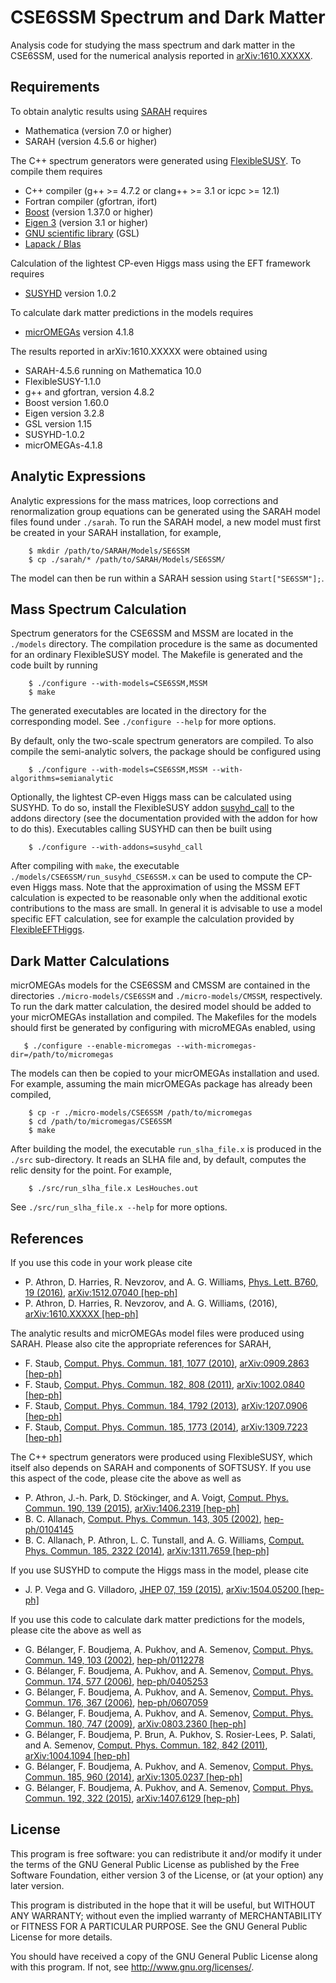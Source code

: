 # CSE6SSM Spectrum and Dark Matter

Analysis code for studying the mass spectrum and dark matter in the CSE6SSM,
used for the numerical analysis reported in [arXiv:1610.XXXXX][2-preprint].

## Requirements

To obtain analytic results using [SARAH][] requires

  * Mathematica (version 7.0 or higher)
  * SARAH (version 4.5.6 or higher)

The C++ spectrum generators were generated using [FlexibleSUSY][].  To compile
them requires

  * C++ compiler (g++ >= 4.7.2 or clang++ >= 3.1 or icpc >= 12.1)
  * Fortran compiler (gfortran, ifort)
  * [Boost][] (version 1.37.0 or higher)
  * [Eigen 3][] (version 3.1 or higher)
  * [GNU scientific library][] (GSL)
  * [Lapack / Blas][]
  
Calculation of the lightest CP-even Higgs mass using the EFT framework
requires

  * [SUSYHD][] version 1.0.2

To calculate dark matter predictions in the models requires

  * [micrOMEGAs][] version 4.1.8
  
The results reported in arXiv:1610.XXXXX were obtained using

  * SARAH-4.5.6 running on Mathematica 10.0
  * FlexibleSUSY-1.1.0
  * g++ and gfortran, version 4.8.2
  * Boost version 1.60.0
  * Eigen version 3.2.8
  * GSL version 1.15
  * SUSYHD-1.0.2
  * micrOMEGAs-4.1.8

[SARAH]: https://sarah.hepforge.org/   "SARAH"
[FlexibleSUSY]: https://flexiblesusy.hepforge.org/   "FlexibleSUSY"
[Boost]: https://www.boost.org   "Boost"
[Eigen 3]: https://eigen.tuxfamily.org   "Eigen 3"
[GNU scientific library]: https://www.gnu.org/software/gsl/   "GSL"
[Lapack / Blas]: http://www.netlib.org/lapack/   "Lapack"
[SUSYHD]: https://users.ictp.it/~susyhd/   "SUSYHD"
[micrOMEGAs]: https://lapth.cnrs.fr/micromegas/   "micrOMEGAs"

## Analytic Expressions

Analytic expressions for the mass matrices, loop corrections and
renormalization group equations can be generated using the
SARAH model files found under `./sarah`.  To run the SARAH model, a new model
must first be created in your SARAH installation, for example,

```shell
    $ mkdir /path/to/SARAH/Models/SE6SSM
    $ cp ./sarah/* /path/to/SARAH/Models/SE6SSM/
```

The model can then be run within a SARAH session using `Start["SE6SSM"];`.

## Mass Spectrum Calculation

Spectrum generators for the CSE6SSM and MSSM are located in the `./models`
directory.  The compilation procedure is the same as documented for an ordinary
FlexibleSUSY model.  The Makefile is generated and the code built by running

```shell
    $ ./configure --with-models=CSE6SSM,MSSM
    $ make
```

The generated executables are located in the directory for the corresponding
model.  See `./configure --help` for more options.

By default, only the two-scale spectrum generators are compiled.  To also
compile the semi-analytic solvers, the package should be configured using

```shell
    $ ./configure --with-models=CSE6SSM,MSSM --with-algorithms=semianalytic
```

Optionally, the lightest CP-even Higgs mass can be calculated using SUSYHD.
To do so, install the FlexibleSUSY addon [susyhd_call][] to the addons
directory (see the documentation provided with the addon for how to do this).
Executables calling SUSYHD can then be built using

```shell
    $ ./configure --with-addons=susyhd_call
```

After compiling with `make`, the executable `./models/CSE6SSM/run_susyhd_CSE6SSM.x`
can be used to compute the CP-even Higgs mass.  Note that the approximation
of using the MSSM EFT calculation is expected to be reasonable only when
the additional exotic contributions to the mass are small.  In general it
is advisable to use a model specific EFT calculation, see for example the
calculation provided by [FlexibleEFTHiggs][].

[susyhd_call]: https://github.com/dylan-harries/susyhd-call   "susyhd_call"
[FlexibleEFTHiggs]: https://flexiblesusy.hepforge.org/models.html#FlexibleEFTHiggs   "FlexibleEFTHiggs"

## Dark Matter Calculations

micrOMEGAs models for the CSE6SSM and CMSSM are contained in the directories 
`./micro-models/CSE6SSM` and `./micro-models/CMSSM`, respectively.  To run the 
dark matter calculation, the desired model should be added to your micrOMEGAs
installation and compiled.  The Makefiles for the models should first be generated
by configuring with microMEGAs enabled, using

```shell
   $ ./configure --enable-micromegas --with-micromegas-dir=/path/to/micromegas
```

The models can then be copied to your micrOMEGAs installation and used.  For
example, assuming the main micrOMEGAs package has already been compiled,

```shell
    $ cp -r ./micro-models/CSE6SSM /path/to/micromegas
    $ cd /path/to/micromegas/CSE6SSM
    $ make
```

After building the model, the executable `run_slha_file.x` is produced in
the `./src` sub-directory.  It reads an SLHA file and, by default, computes
the relic density for the point.  For example,

```shell
    $ ./src/run_slha_file.x LesHouches.out
```

See `./src/run_slha_file.x --help` for more options.

## References

If you use this code in your work please cite

  * P. Athron, D. Harries, R. Nevzorov, and A. G. Williams,
    [Phys. Lett. B760, 19 (2016)][1],
    [arXiv:1512.07040 \[hep-ph\]][1-preprint]
  * P. Athron, D. Harries, R. Nevzorov, and A. G. Williams, (2016),
    [arXiv:1610.XXXXX \[hep-ph\]][2-preprint]

The analytic results and micrOMEGAs model files were produced
using SARAH.  Please also cite the appropriate references for
SARAH,

  * F. Staub, [Comput. Phys. Commun. 181, 1077 (2010)][3],
    [arXiv:0909.2863 \[hep-ph\]][3-preprint]
  * F. Staub, [Comput. Phys. Commun. 182, 808 (2011)][4],
    [arXiv:1002.0840 \[hep-ph\]][4-preprint]
  * F. Staub, [Comput. Phys. Commun. 184, 1792 (2013)][5],
    [arXiv:1207.0906 \[hep-ph\]][5-preprint]
  * F. Staub, [Comput. Phys. Commun. 185, 1773 (2014)][6],
    [arXiv:1309.7223 \[hep-ph\]][6-preprint]

The C++ spectrum generators were produced using FlexibleSUSY, which
itself also depends on SARAH and components of SOFTSUSY.  If you use
this aspect of the code, please cite the above as well as

  * P. Athron, J.-h. Park, D. St&ouml;ckinger, and A. Voigt,
    [Comput. Phys. Commun. 190, 139 (2015)][7],
    [arXiv:1406.2319 \[hep-ph\]][7-preprint]
  * B. C. Allanach, [Comput. Phys. Commun. 143, 305 (2002)][8],
    [hep-ph/0104145][8-preprint]
  * B. C. Allanach, P. Athron, L. C. Tunstall, and A. G. Williams,
    [Comput. Phys. Commun. 185, 2322 (2014)][9],
    [arXiv:1311.7659 \[hep-ph\]][9-preprint]

If you use SUSYHD to compute the Higgs mass in the model, please cite

  * J. P. Vega and G. Villadoro, [JHEP 07, 159 (2015)][10],
    [arXiv:1504.05200 \[hep-ph\]][10-preprint]

If you use this code to calculate dark matter predictions for the models,
please cite the above as well as

  * G. B&eacute;langer, F. Boudjema, A. Pukhov, and A. Semenov,
    [Comput. Phys. Commun. 149, 103 (2002)][11],
    [hep-ph/0112278][11-preprint]
  * G. B&eacute;langer, F. Boudjema, A. Pukhov, and A. Semenov,
    [Comput. Phys. Commun. 174, 577 (2006)][12],
    [hep-ph/0405253][12-preprint]
  * G. B&eacute;langer, F. Boudjema, A. Pukhov, and A. Semenov,
    [Comput. Phys. Commun. 176, 367 (2006)][13],
    [hep-ph/0607059][13-preprint]
  * G. B&eacute;langer, F. Boudjema, A. Pukhov, and A. Semenov,
    [Comput. Phys. Commun. 180, 747 (2009)][14],
    [arXiv:0803.2360 \[hep-ph\]][14-preprint]
  * G. B&eacute;langer, F. Boudjema, P. Brun, A. Pukhov, 
    S. Rosier-Lees, P. Salati, and A. Semenov,
    [Comput. Phys. Commun. 182, 842 (2011)][15],
    [arXiv:1004.1094 \[hep-ph\]][15-preprint]
  * G. B&eacute;langer, F. Boudjema, A. Pukhov, and A. Semenov,
    [Comput. Phys. Commun. 185, 960 (2014)][16],
    [arXiv:1305.0237 \[hep-ph\]][16-preprint]
  * G. B&eacute;langer, F. Boudjema, A. Pukhov, and A. Semenov,
    [Comput. Phys. Commun. 192, 322 (2015)][17],
    [arXiv:1407.6129 \[hep-ph\]][17-preprint]

[1]: http://dx.doi.org/10.1016/j.physletb.2016.06.040   "Phys. Lett. B760, 19 (2016)"
[1-preprint]: https://arxiv.org/abs/1512.07040   "arXiv:1512.07040"
[2-preprint]: https://arxiv.org/abs/1610.XXXXX   "arXiv:1610.XXXXX"
[3]: http://dx.doi.org/10.1016/j.cpc.2010.01.011   "Comput. Phys. Commun. 181, 1077 (2010)"
[3-preprint]: https://arxiv.org/abs/0909.2863   "arXiv:0909.2863"
[4]: http://dx.doi.org/10.1016/j.cpc.2010.11.030   "Comput. Phys. Commun. 182, 808 (2011)"
[4-preprint]: https://arxiv.org/abs/1002.0840   "arXiv:1002.0840"
[5]: http://dx.doi.org/10.1016/j.cpc.2013.02.019   "Comput. Phys. Commun. 184, 1792 (2013)"
[5-preprint]: https://arxiv.org/abs/1207.0906   "arXiv:1207.0906"
[6]: http://dx.doi.org/10.1016/j.cpc.2014.02.018   "Comput. Phys. Commun. 185, 1773 (2014)"
[6-preprint]: https://arxiv.org/abs/1309.7223   "arXiv:1309.7223"
[7]: http://dx.doi.org/10.1016/j.cpc.2014.12.020   "Comput. Phys. Commun. 190, 139 (2015)"
[7-preprint]: https://arxiv.org/abs/1406.2319   "arXiv:1406.2319"
[8]: http://dx.doi.org/10.1016/S0010-4655(01)00460-X   "Comput. Phys. Commun. 143, 305 (2002)"
[8-preprint]: https://arxiv.org/abs/hep-ph/0104145   "hep-ph/0104145"
[9]: http://dx.doi.org/10.1016/j.cpc.2014.04.015   "Comput. Phys. Commun. 185, 2322 (2014)"
[9-preprint]: https://arxiv.org/abs/1311.7659   "arXiv:1311.7659"
[10]: http://dx.doi.org/10.1007/JHEP07(2015)159   "JHEP 07, 159 (2015)"
[10-preprint]: https://arxiv.org/abs/1504.05200   "arXiv:1504.05200"
[11]: http://dx.doi.org/10.1016/S0010-4655(02)00596-9   "Comput. Phys. Commun. 149, 103 (2002)"
[11-preprint]: https://arxiv.org/abs/hep-ph/0112278   "hep-ph/0112278"
[12]: http://dx.doi.org/10.1016/j.cpc.2005.12.005   "Comput. Phys. Commun. 174, 577 (2006)"
[12-preprint]: https://arxiv.org/abs/hep-ph/0405253   "hep-ph/0405253"
[13]: http://dx.doi.org/10.1016/j.cpc.2006.11.008   "Comput. Phys. Commun. 176, 367 (2007)"
[13-preprint]: https://arxiv.org/abs/hep-ph/0607059   "hep-ph/0607059"
[14]: http://dx.doi.org/10.1016/j.cpc.2008.11.019   "Comput. Phys. Commun. 180, 747 (2009)"
[14-preprint]: https://arxiv.org/abs/0803.2360   "arXiv:0803.2360"
[15]: http://dx.doi.org/10.1016/j.cpc.2010.11.033   "Comput. Phys. Commun. 182, 842 (2011)"
[15-preprint]: https://arxiv.org/abs/1004.1092   "arXiv:1004.1092"
[16]: http://dx.doi.org/10.1016/j.cpc.2013.10.016   "Comput. Phys. Commun. 185, 960 (2014)"
[16-preprint]: https://arxiv.org/abs/1305.0237   "arXiv:1305.0237"
[17]: http://dx.doi.org/10.1016/j.cpc.2015.03.003   "Comput. Phys. Commun. 192, 322 (2015)"
[17-preprint]: https://arxiv.org/abs/1407.6129   "arXiv:1407.6129"

## License

This program is free software: you can redistribute it and/or modify
it under the terms of the GNU General Public License as published by
the Free Software Foundation, either version 3 of the License, or
(at your option) any later version.

This program is distributed in the hope that it will be useful,
but WITHOUT ANY WARRANTY; without even the implied warranty of
MERCHANTABILITY or FITNESS FOR A PARTICULAR PURPOSE.  See the
GNU General Public License for more details.

You should have received a copy of the GNU General Public License
along with this program.  If not, see <http://www.gnu.org/licenses/>.
